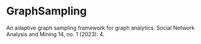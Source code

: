 # GraphSampling
An adaptive graph sampling framework for graph analytics. Social Network Analysis and Mining 14, no. 1 (2023): 4.
